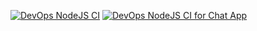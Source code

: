 [![DevOps NodeJS CI](https://github.com/avans-devops/avans-devops-2324-bjornvanbruchem/actions/workflows/ci-api.yml/badge.svg)](https://github.com/avans-devops/avans-devops-2324-bjornvanbruchem/actions/workflows/ci-api.yml)
[![DevOps NodeJS CI for Chat App](https://github.com/avans-devops/avans-devops-2324-bjornvanbruchem/actions/workflows/chat-app-ci-api.yml/badge.svg)](https://github.com/avans-devops/avans-devops-2324-bjornvanbruchem/actions/workflows/chat-app-ci-api.yml)
